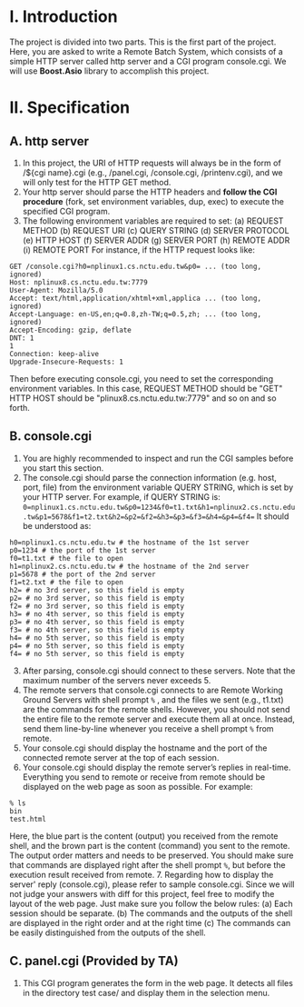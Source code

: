 # I. Introduction
The project is divided into two parts. This is the first part of the project.
Here, you are asked to write a Remote Batch System, which consists of a simple HTTP server called
http server and a CGI program console.cgi. We will use **Boost.Asio** library to accomplish this project.

# II. Specification
## A. http server
1. In this project, the URI of HTTP requests will always be in the form of /${cgi name}.cgi (e.g., /panel.cgi, /console.cgi, /printenv.cgi), and we will only test for the HTTP GET method.
2. Your http server should parse the HTTP headers and **follow the CGI procedure** (fork, set environment variables, dup, exec) to execute the specified CGI program.
3. The following environment variables are required to set:
(a) REQUEST METHOD
(b) REQUEST URI
(c) QUERY STRING
(d) SERVER PROTOCOL
(e) HTTP HOST
(f) SERVER ADDR
(g) SERVER PORT
(h) REMOTE ADDR
(i) REMOTE PORT
For instance, if the HTTP request looks like:
```
GET /console.cgi?h0=nplinux1.cs.nctu.edu.tw&p0= ... (too long, ignored)
Host: nplinux8.cs.nctu.edu.tw:7779
User-Agent: Mozilla/5.0
Accept: text/html,application/xhtml+xml,applica ... (too long, ignored)
Accept-Language: en-US,en;q=0.8,zh-TW;q=0.5,zh; ... (too long, ignored)
Accept-Encoding: gzip, deflate
DNT: 1
1
Connection: keep-alive
Upgrade-Insecure-Requests: 1
```
Then before executing console.cgi, you need to set the corresponding environment variables.
In this case, REQUEST METHOD should be "GET" HTTP HOST should be
"plinux8.cs.nctu.edu.tw:7779" and so on and so forth.
## B. console.cgi
1. You are highly recommended to inspect and run the CGI samples before you start this section.
2. The console.cgi should parse the connection information (e.g. host, port, file) from the environment variable QUERY STRING, which is set by your HTTP server.
For example, if QUERY STRING is: `0=nplinux1.cs.nctu.edu.tw&p0=1234&f0=t1.txt&h1=nplinux2.cs.nctu.edu.tw&p1=5678&f1=t2.txt&h2=&p2=&f2=&h3=&p3=&f3=&h4=&p4=&f4=`
It should be understood as:
```
h0=nplinux1.cs.nctu.edu.tw # the hostname of the 1st server
p0=1234 # the port of the 1st server
f0=t1.txt # the file to open
h1=nplinux2.cs.nctu.edu.tw # the hostname of the 2nd server
p1=5678 # the port of the 2nd server
f1=t2.txt # the file to open
h2= # no 3rd server, so this field is empty
p2= # no 3rd server, so this field is empty
f2= # no 3rd server, so this field is empty
h3= # no 4th server, so this field is empty
p3= # no 4th server, so this field is empty
f3= # no 4th server, so this field is empty
h4= # no 5th server, so this field is empty
p4= # no 5th server, so this field is empty
f4= # no 5th server, so this field is empty
```
3. After parsing, console.cgi should connect to these servers. Note that the maximum number of the servers never exceeds 5.
4. The remote servers that console.cgi connects to are Remote Working Ground Servers with shell prompt `%` , and the files we sent (e.g., t1.txt) are the commands for the remote shells. However, you should not send the entire file to the remote server and execute them all at once. Instead, send them line-by-line whenever you receive a shell prompt `%` from remote.
5. Your console.cgi should display the hostname and the port of the connected remote server at the top of each session.
6. Your console.cgi should display the remote server’s replies in real-time. Everything you send to remote or receive from remote should be displayed on the web page as soon as possible.
For example:
```
% ls
bin
test.html
```
Here, the blue part is the content (output) you received from the remote shell, and the brown part is the content (command) you sent to the remote. The output order matters and needs to be preserved.
You should make sure that commands are displayed right after the shell prompt `%`, but before the execution result received from remote.
7. Regarding how to display the server' reply (console.cgi), please refer to sample console.cgi.
Since we will not judge your answers with diff for this project, feel free to modify the layout of the web page. Just make sure you follow the below rules:
(a) Each session should be separate.
(b) The commands and the outputs of the shell are displayed in the right order and at the right time
(c) The commands can be easily distinguished from the outputs of the shell.
## C. panel.cgi (Provided by TA)
1. This CGI program generates the form in the web page. It detects all files in the directory test case/ and display them in the selection menu.


